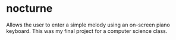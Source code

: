 # nocturne
Allows the user to enter a simple melody using an on-screen piano keyboard. This was my final project for a computer science class.
